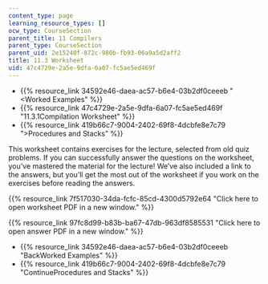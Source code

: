 ```yaml
---
content_type: page
learning_resource_types: []
ocw_type: CourseSection
parent_title: 11 Compilers
parent_type: CourseSection
parent_uid: 2e15240f-872c-980b-fb93-06a9a5d2aff2
title: 11.3 Worksheet
uid: 47c4729e-2a5e-9dfa-6a07-fc5ae5ed469f
---
```


*   {{% resource_link 34592e46-daea-ac57-b6e4-03b2df0ceeeb "\<Worked Examples" %}}
*   {{% resource_link 47c4729e-2a5e-9dfa-6a07-fc5ae5ed469f "11.3.1Compilation Worksheet" %}}
*   {{% resource_link 419b66c7-9004-2402-69f8-4dcbfe8e7c79 "\>Procedures and Stacks" %}}

This worksheet contains exercises for the lecture, selected from old quiz problems. If you can successfully answer the questions on the worksheet, you’ve mastered the material for the lecture! We’ve also included a link to the answers, but you’ll get the most out of the worksheet if you work on the exercises before reading the answers.

{{% resource_link 7f517030-34da-fcfc-85cd-4300d5792e64 "Click here to open worksheet PDF in a new window." %}}

{{% resource_link 97fc8d99-b83b-ba67-47db-963df8585531 "Click here to open answer PDF in a new window." %}}

*   {{% resource_link 34592e46-daea-ac57-b6e4-03b2df0ceeeb "BackWorked Examples" %}}
*   {{% resource_link 419b66c7-9004-2402-69f8-4dcbfe8e7c79 "ContinueProcedures and Stacks" %}}